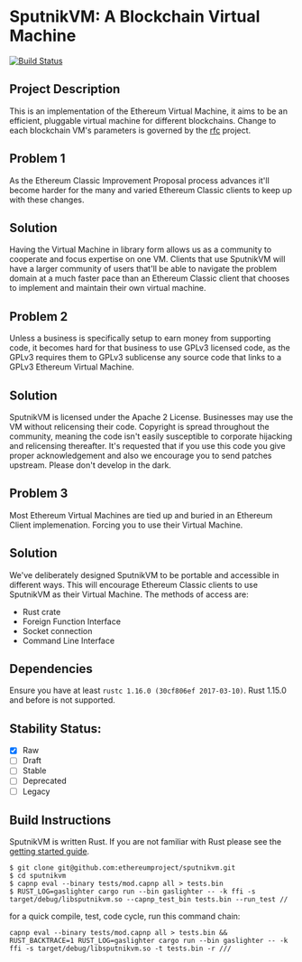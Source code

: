 # SputnikVM: A Blockchain Virtual Machine

[![Build Status](https://travis-ci.org/ethereumproject/sputnikvm.svg?branch=enhance/run-refactor)](https://travis-ci.org/ethereumproject/sputnikvm)

## Project Description

This is an implementation of the Ethereum Virtual Machine, it aims to be an efficient, pluggable virtual machine for different blockchains. Change to each blockchain VM's parameters is governed by the [rfc](github.com/ethereumproject/rfc) project.

## Problem 1

As the Ethereum Classic Improvement Proposal process advances it'll become harder for the many and varied Ethereum Classic clients to keep up with these changes.

## Solution

Having the Virtual Machine in library form allows us as a community to cooperate and focus expertise on one VM. Clients that use SputnikVM will have a larger community of users that'll be able to navigate the problem domain at a much faster pace than an Ethereum Classic client that chooses to implement and maintain their own virtual machine.

## Problem 2

Unless a business is specifically setup to earn money from supporting code, it becomes hard for that business to use GPLv3 licensed code, as the GPLv3 requires them to GPLv3 sublicense any source code that links to a GPLv3 Ethereum Virtual Machine.

## Solution

SputnikVM is licensed under the Apache 2 License. Businesses may use the VM without relicensing their code. Copyright is spread throughout the community, meaning the code isn't easily susceptible to corporate hijacking and relicensing thereafter. It's requested that if you use this code you give proper acknowledgement and also we encourage you to send patches upstream. Please don't develop in the dark.

## Problem 3

Most Ethereum Virtual Machines are tied up and buried in an Ethereum Client implemenation. Forcing you to use their Virtual Machine.

## Solution

We've deliberately designed SputnikVM to be portable and accessible in different ways. This will encourage Ethereum Classic clients to use SputnikVM as their Virtual Machine. The methods of access are:

* Rust crate
* Foreign Function Interface
* Socket connection
* Command Line Interface

## Dependencies

Ensure you have at least `rustc 1.16.0 (30cf806ef 2017-03-10)`. Rust
1.15.0 and before is not supported.

## Stability Status:

- [x] Raw
- [ ] Draft
- [ ] Stable
- [ ] Deprecated
- [ ] Legacy

## Build Instructions

SputnikVM is written Rust. If you are not familiar with Rust please
see the
[getting started guide](https://doc.rust-lang.org/book/getting-started.html).

```
$ git clone git@github.com:ethereumproject/sputnikvm.git
$ cd sputnikvm
$ capnp eval --binary tests/mod.capnp all > tests.bin
$ RUST_LOG=gaslighter cargo run --bin gaslighter -- -k ffi -s target/debug/libsputnikvm.so --capnp_test_bin tests.bin --run_test //
```
for a quick compile, test, code cycle, run this command chain:

```
capnp eval --binary tests/mod.capnp all > tests.bin && RUST_BACKTRACE=1 RUST_LOG=gaslighter cargo run --bin gaslighter -- -k ffi -s target/debug/libsputnikvm.so -t tests.bin -r ///
```

